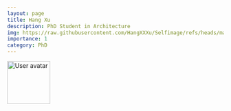 ```yaml
---
layout: page
title: Hang Xu
description: PhD Student in Architecture
img: https://raw.githubusercontent.com/HangXXXu/Selfimage/refs/heads/main/image_1.png
importance: 1
category: PhD
---
```


<img src="https://upload.wikimedia.org/wikipedia/commons/5/59/User-avatar.svg" 
       class="img-fluid z-depth-1 rounded"
       width="100" 
       height="100" 
       alt="User avatar"/>
